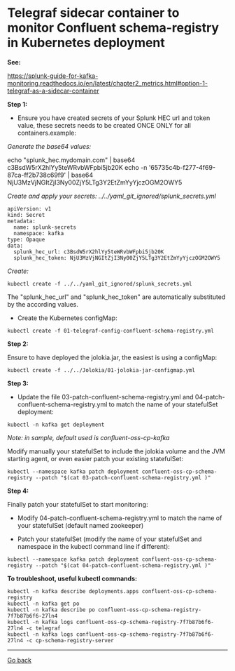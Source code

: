 # Telegraf sidecar container to monitor Confluent schema-registry in Kubernetes deployment

**See:**

https://splunk-guide-for-kafka-monitoring.readthedocs.io/en/latest/chapter2_metrics.html#option-1-telegraf-as-a-sidecar-container

**Step 1:**

- Ensure you have created secrets of your Splunk HEC url and token value, these secrets needs to be created ONCE ONLY for all containers.example:

*Generate the base64 values:*

echo "splunk_hec.mydomain.com" | base64
c3BsdW5rX2hlYy5teWRvbWFpbi5jb20K
echo -n '65735c4b-f277-4f69-87ca-ff2b738c69f9' | base64
NjU3MzVjNGItZjI3Ny00ZjY5LTg3Y2EtZmYyYjczOGM2OWY5

*Create and apply your secrets: ../../yaml_git_ignored/splunk_secrets.yml*

```
apiVersion: v1
kind: Secret
metadata:
  name: splunk-secrets
  namespace: kafka
type: Opaque
data:
  splunk_hec_url: c3BsdW5rX2hlYy5teWRvbWFpbi5jb20K
  splunk_hec_token: NjU3MzVjNGItZjI3Ny00ZjY5LTg3Y2EtZmYyYjczOGM2OWY5
```

*Create:*

```
kubectl create -f ../../yaml_git_ignored/splunk_secrets.yml
```

The "splunk_hec_url" and "splunk_hec_token" are automatically substituted by the according values.

- Create the Kubernetes configMap:

```
kubectl create -f 01-telegraf-config-confluent-schema-registry.yml
```

**Step 2:**

Ensure to have deployed the jolokia.jar, the easiest is using a configMap:

```
kubectl create -f ../../Jolokia/01-jolokia-jar-configmap.yml
```

**Step 3:**

- Update the file 03-patch-confluent-schema-registry.yml and 04-patch-confluent-schema-registry.yml to match the name of your statefulSet deployment:

```
kubectl -n kafka get deployment
```

*Note: in sample, default used is confluent-oss-cp-kafka*

Modify manually your statefulSet to include the jolokia volume and the JVM starting agent, or even easier patch your existing statefulSet:

```
kubectl --namespace kafka patch deployment confluent-oss-cp-schema-registry --patch "$(cat 03-patch-confluent-schema-registry.yml )"
```

**Step 4:**

Finally patch your statefulSet to start monitoring:

- Modify 04-patch-confluent-schema-registry.yml to match the name of your statefulSet (default named zookeeper)

- Patch your statefulSet (modify the name of your statefulSet and namespace in the kubectl command line if different):

```
kubectl --namespace kafka patch deployment confluent-oss-cp-schema-registry --patch "$(cat 04-patch-confluent-schema-registry.yml )"
```

**To troubleshoot, useful kubectl commands:**

```
kubectl -n kafka describe deployments.apps confluent-oss-cp-schema-registry
kubectl -n kafka get po
kubectl -n kafka describe po confluent-oss-cp-schema-registry-7f7b87b6f6-27ln4
kubectl -n kafka logs confluent-oss-cp-schema-registry-7f7b87b6f6-27ln4 -c telegraf
kubectl -n kafka logs confluent-oss-cp-schema-registry-7f7b87b6f6-27ln4 -c cp-schema-registry-server
```

--------------
[Go back](../)